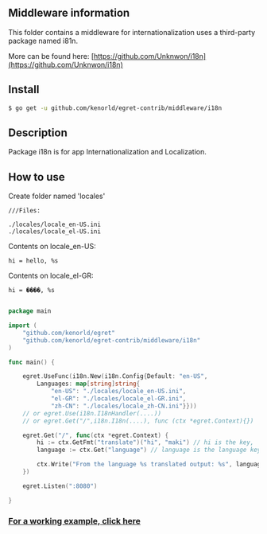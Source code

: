 ## Middleware information

This folder contains a middleware for internationalization uses a third-party package named i81n.

More can be found here:
[https://github.com/Unknwon/i18n](https://github.com/Unknwon/i18n)

## Install

```sh
$ go get -u github.com/kenorld/egret-contrib/middleware/i18n
```

## Description

Package i18n is for app Internationalization and Localization.


## How to use

Create folder named 'locales'
```
///Files:

./locales/locale_en-US.ini
./locales/locale_el-US.ini
```
Contents on locale_en-US:
```
hi = hello, %s
```
Contents on locale_el-GR:
```
hi = ����, %s
```

```go

package main

import (
	"github.com/kenorld/egret"
	"github.com/kenorld/egret-contrib/middleware/i18n"
)

func main() {

	egret.UseFunc(i18n.New(i18n.Config{Default: "en-US",
		Languages: map[string]string{
			"en-US": "./locales/locale_en-US.ini",
			"el-GR": "./locales/locale_el-GR.ini",
			"zh-CN": "./locales/locale_zh-CN.ini"}}))
	// or egret.Use(i18n.I18nHandler(....))
	// or egret.Get("/",i18n.I18n(....), func (ctx *egret.Context){})

	egret.Get("/", func(ctx *egret.Context) {
		hi := ctx.GetFmt("translate")("hi", "maki") // hi is the key, 'maki' is the %s, the second parameter is optional
		language := ctx.Get("language") // language is the language key, example 'en-US'

		ctx.Write("From the language %s translated output: %s", language, hi)
	})

	egret.Listen(":8080")

}

```

### [For a working example, click here](https://github.com/kenorld/egret/tree/examples/middleware_internationalization_i18n)
